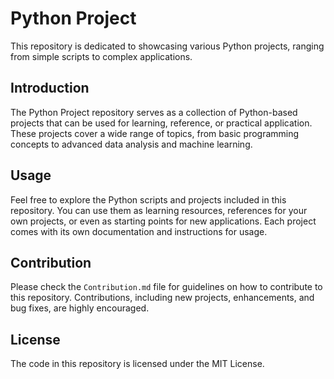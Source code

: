 # Python Project

This repository is dedicated to showcasing various Python projects, ranging from simple scripts to complex applications.

## Introduction

The Python Project repository serves as a collection of Python-based projects that can be used for learning, reference, or practical application. These projects cover a wide range of topics, from basic programming concepts to advanced data analysis and machine learning.

## Usage

Feel free to explore the Python scripts and projects included in this repository. You can use them as learning resources, references for your own projects, or even as starting points for new applications. Each project comes with its own documentation and instructions for usage.

## Contribution

Please check the `Contribution.md` file for guidelines on how to contribute to this repository. Contributions, including new projects, enhancements, and bug fixes, are highly encouraged.

## License

The code in this repository is licensed under the MIT License.

